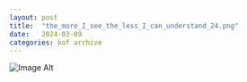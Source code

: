 ```yaml
---
layout:	post
title:	"the_more_I_see_the_less_I_can_understand_24.png"
date:	2024-03-09
categories:	kof archive
---
```


![Image Alt](https://k0f.github.io/assets/the_more_I_see_the_less_I_can_understand_24.png)